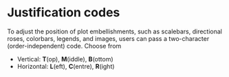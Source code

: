 Justification codes
===================

To adjust the position of plot embellishments, such as scalebars, directional roses,
colorbars, legends, and images, users can pass a two-character (order-independent)
code. Choose from

- Vertical: **T**\(op), **M**\(iddle), **B**\(ottom)
- Horizontal: **L**\(eft), **C**\(entre), **R**\(ight)
